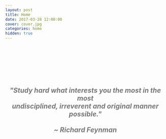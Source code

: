 ```yaml
---
layout: post
title: Home
date: 2017-03-28 12:00:00
cover: cover.jpg
categories: home
hidden: true
---
```


<html>
<br><br>
<br><br>
<br><br>
</html>

<html>
<style>
body {
        color: #787878;
}
</style>
</html>

<html>
<center>
<h2>
<i>
"Study hard what interests you the most in the most
<br>
undisciplined, irreverent and original manner possible."
<br><br>
~ Richard Feynman
</i>
</h2>
</center>
</html>
